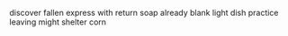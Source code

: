 discover fallen express with return soap already blank light dish practice leaving might shelter corn